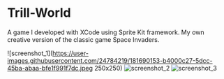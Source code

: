 # Trill-World
A game I developed with XCode using Sprite Kit framework. My own creative version of the classic game Space Invaders.

![screenshot_1](https://user-images.githubusercontent.com/24784219/181690153-b4000c27-5dcc-45ba-abaa-bfe1f991f7dc.jpeg 250x250)
![screenshot_2](https://user-images.githubusercontent.com/24784219/181690160-9caa3378-5f21-430c-9a20-e63a2ed7e796.jpeg)
![screenshot_3](https://user-images.githubusercontent.com/24784219/181690169-98703b7b-b7e6-476b-bda7-23730eef3e50.jpeg)
